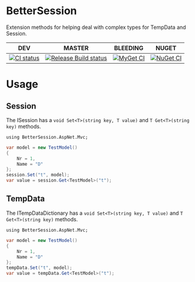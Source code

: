 # BetterSession

Extension methods for helping deal with complex types for TempData and Session.

| DEV |MASTER|BLEEDING|NUGET|
|-----|------|--------|-----|
|[![CI status][1]][2]|[![Release Build status][3]][4]|[![MyGet CI][5]][6]|[![NuGet CI][7]][8]|

# Usage

## Session

The ISession has a `void Set<T>(string key, T value)` and `T Get<T>(string key)` methods.

`using BetterSession.AspNet.Mvc;`

```csharp
var model = new TestModel()
{
    Nr = 1,
    Name = "D"
};
session.Set("t", model);
var value = session.Get<TestModel>("t");
```

## TempData

The ITempDataDictionary has a `void Set<T>(string key, T value)` and `T Get<T>(string key)` methods.

`using BetterSession.AspNet.Mvc;`

```csharp
var model = new TestModel()
{
    Nr = 1,
    Name = "D"
};
tempData.Set("t", model);
var value = tempData.Get<TestModel>("t");
```

[1]: https://ci.appveyor.com/api/projects/status/3tifnpya6kvai7p8?svg=true
[2]: https://ci.appveyor.com/project/dburriss/bettersession-aspnet-mvc
[3]: https://ci.appveyor.com/api/projects/status/3tifnpya6kvai7p8/branch/master?svg=true
[4]: https://ci.appveyor.com/project/dburriss/bettersession-aspnet-mvc/branch/master
[5]: https://img.shields.io/myget/dburriss-ci/vpre/BetterSession.AspNetCore.svg
[6]: http://myget.org/gallery/dburriss-ci
[7]: https://img.shields.io/nuget/v/BetterSession.AspNetCore.svg
[8]: https://www.nuget.org/packages/BetterSession.AspNetCore/